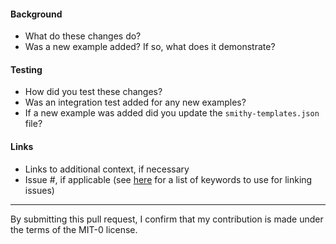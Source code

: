 
#### Background
* What do these changes do? 
* Was a new example added? If so, what does it demonstrate?

#### Testing
* How did you test these changes?
* Was an integration test added for any new examples? 
* If a new example was added did you update the `smithy-templates.json` file?

#### Links
* Links to additional context, if necessary
* Issue #, if applicable (see [here](https://docs.github.com/en/issues/tracking-your-work-with-issues/linking-a-pull-request-to-an-issue#linking-a-pull-request-to-an-issue-using-a-keyword) for a list of keywords to use for linking issues)

---
By submitting this pull request, I confirm that my contribution is made under the terms of the MIT-0 license.
